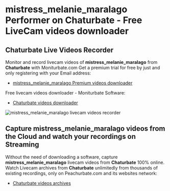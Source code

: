 # mistress_melanie_maralago Performer on Chaturbate - Free LiveCam videos downloader

## Chaturbate Live Videos Recorder

Monitor and record livecam videos of **mistress_melanie_maralago** from **Chaturbate** with Moniturbate.com
Get a premium trial for free by just and only registering with your Email address:
* [mistress_melanie_maralago Premium videos downloader](https://moniturbate.com/request-demo-licence-key.html)

Free livecam videos downloader - Moniturbate Software:
* [Chaturbate videos downloader](https://moniturbate.com/moniturbate-download-software.html)

![mistress_melanie_maralago livecam videos recorder](https://peachurnet.com/templates/moniturbate-software.png)


## Capture mistress_melanie_maralago videos from the Cloud and watch your recordings on Streaming

Without the need of downloading a software, capture **mistress_melanie_maralago** livecam videos from **Chaturbate** 100% online.
Watch Livecam archives from **Chaturbate** unlimitedly from thousands of existing recordings, only on Peachurbate.com and its websites network:
* [Chaturbate videos archives](https://peachurnet.com/)
